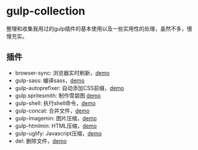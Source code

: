 # gulp-collection

整理和收集我用过的gulp插件的基本使用以及一些实用性的处理，虽然不多，慢慢充实。

## 插件

- browser-sync: 浏览器实时刷新，[demo](https://coding.net/u/chuiliu/p/gulp-collection/git/blob/master/examples/browser-sync-example/gulpfile.js)
- gulp-sass: 编译sass，[demo](https://coding.net/u/chuiliu/p/gulp-collection/git/blob/master/examples/gulp-sass-example/gulpfile.js)
- gulp-autoprefixer: 自动添加CSS前缀，[demo](https://coding.net/u/chuiliu/p/gulp-collection/git/blob/master/examples/gulp-autoprefixer-example/gulpfile.js)
- gulp.spritesmith: 制作雪碧图 [demo](https://coding.net/u/chuiliu/p/gulp-collection/git/blob/master/examples/gulp.spritesmith-example/gulpfile.js)
- gulp-shell: 执行shell命令，[demo](https://coding.net/u/chuiliu/p/gulp-collection/git/blob/master/examples/gulp-shell-example/gulpfile.js)
- gulp-concat: 合并文件，[demo](https://coding.net/u/chuiliu/p/gulp-collection/git/blob/master/examples/gulp-concat-example/gulpfile.js)
- gulp-imagemin: 图片压缩，[demo](https://coding.net/u/chuiliu/p/gulp-collection/git/blob/master/examples/gulp-imagemin-example/gulpfile.js)
- gulp-htmlmin: HTML压缩，[demo](https://coding.net/u/chuiliu/p/gulp-collection/git/blob/master/examples/gulp-htmlmin-example/gulpfile.js)
- gulp-uglify: Javascript压缩，[demo](https://coding.net/u/chuiliu/p/gulp-collection/git/blob/master/examples/gulp-uglify-example/gulpfile.js)
- del: 删除文件，[demo](https://coding.net/u/chuiliu/p/gulp-collection/git/blob/master/examples/del-example/gulpfile.js)



